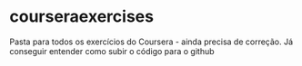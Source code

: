 # courseraexercises
Pasta para todos os exercícios do Coursera - ainda precisa de correção.
Já conseguir entender como subir o código para o github
 

